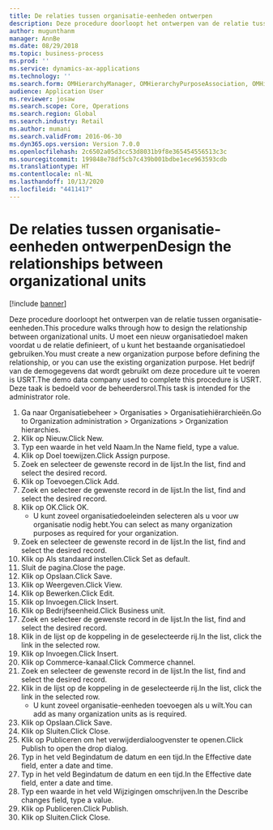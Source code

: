 ```yaml
---
title: De relaties tussen organisatie-eenheden ontwerpen
description: Deze procedure doorloopt het ontwerpen van de relatie tussen organisatie-eenheden.
author: mugunthanm
manager: AnnBe
ms.date: 08/29/2018
ms.topic: business-process
ms.prod: ''
ms.service: dynamics-ax-applications
ms.technology: ''
ms.search.form: OMHierarchyManager, OMHierarchyPurposeAssociation, OMHierarchySelection, HierarchyDesigner, OMNodeSelection,  HierarchyPublishAndCloseForm
audience: Application User
ms.reviewer: josaw
ms.search.scope: Core, Operations
ms.search.region: Global
ms.search.industry: Retail
ms.author: mumani
ms.search.validFrom: 2016-06-30
ms.dyn365.ops.version: Version 7.0.0
ms.openlocfilehash: 2c6502a05d3cc53d8031b9f8e365454556513c3c
ms.sourcegitcommit: 199848e78df5cb7c439b001bdbe1ece963593cdb
ms.translationtype: HT
ms.contentlocale: nl-NL
ms.lasthandoff: 10/13/2020
ms.locfileid: "4411417"
---
```

# <a name="design-the-relationships-between-organizational-units"></a><span data-ttu-id="9bdb4-103">De relaties tussen organisatie-eenheden ontwerpen</span><span class="sxs-lookup"><span data-stu-id="9bdb4-103">Design the relationships between organizational units</span></span>

[!include [banner](../includes/banner.md)]

<span data-ttu-id="9bdb4-104">Deze procedure doorloopt het ontwerpen van de relatie tussen organisatie-eenheden.</span><span class="sxs-lookup"><span data-stu-id="9bdb4-104">This procedure walks through how to design the relationship between organizational units.</span></span> <span data-ttu-id="9bdb4-105">U moet een nieuw organisatiedoel maken voordat u de relatie definieert, of u kunt het bestaande organisatiedoel gebruiken.</span><span class="sxs-lookup"><span data-stu-id="9bdb4-105">You must create a new organization purpose before defining the relationship, or you can use the existing organization purpose.</span></span> <span data-ttu-id="9bdb4-106">Het bedrijf van de demogegevens dat wordt gebruikt om deze procedure uit te voeren is USRT.</span><span class="sxs-lookup"><span data-stu-id="9bdb4-106">The demo data company used to complete this procedure is USRT.</span></span> <span data-ttu-id="9bdb4-107">Deze taak is bedoeld voor de beheerdersrol.</span><span class="sxs-lookup"><span data-stu-id="9bdb4-107">This task is intended for the administrator role.</span></span>

1. <span data-ttu-id="9bdb4-108">Ga naar Organisatiebeheer > Organisaties > Organisatiehiërarchieën.</span><span class="sxs-lookup"><span data-stu-id="9bdb4-108">Go to Organization administration > Organizations > Organization hierarchies.</span></span>
2. <span data-ttu-id="9bdb4-109">Klik op Nieuw.</span><span class="sxs-lookup"><span data-stu-id="9bdb4-109">Click New.</span></span>
3. <span data-ttu-id="9bdb4-110">Typ een waarde in het veld Naam.</span><span class="sxs-lookup"><span data-stu-id="9bdb4-110">In the Name field, type a value.</span></span>
4. <span data-ttu-id="9bdb4-111">Klik op Doel toewijzen.</span><span class="sxs-lookup"><span data-stu-id="9bdb4-111">Click Assign purpose.</span></span>
5. <span data-ttu-id="9bdb4-112">Zoek en selecteer de gewenste record in de lijst.</span><span class="sxs-lookup"><span data-stu-id="9bdb4-112">In the list, find and select the desired record.</span></span>
6. <span data-ttu-id="9bdb4-113">Klik op Toevoegen.</span><span class="sxs-lookup"><span data-stu-id="9bdb4-113">Click Add.</span></span>
7. <span data-ttu-id="9bdb4-114">Zoek en selecteer de gewenste record in de lijst.</span><span class="sxs-lookup"><span data-stu-id="9bdb4-114">In the list, find and select the desired record.</span></span>
8. <span data-ttu-id="9bdb4-115">Klik op OK.</span><span class="sxs-lookup"><span data-stu-id="9bdb4-115">Click OK.</span></span>
    * <span data-ttu-id="9bdb4-116">U kunt zoveel organisatiedoeleinden selecteren als u voor uw organisatie nodig hebt.</span><span class="sxs-lookup"><span data-stu-id="9bdb4-116">You can select as many organization purposes as required for your organization.</span></span>  
9. <span data-ttu-id="9bdb4-117">Zoek en selecteer de gewenste record in de lijst.</span><span class="sxs-lookup"><span data-stu-id="9bdb4-117">In the list, find and select the desired record.</span></span>
10. <span data-ttu-id="9bdb4-118">Klik op Als standaard instellen.</span><span class="sxs-lookup"><span data-stu-id="9bdb4-118">Click Set as default.</span></span>
11. <span data-ttu-id="9bdb4-119">Sluit de pagina.</span><span class="sxs-lookup"><span data-stu-id="9bdb4-119">Close the page.</span></span>
12. <span data-ttu-id="9bdb4-120">Klik op Opslaan.</span><span class="sxs-lookup"><span data-stu-id="9bdb4-120">Click Save.</span></span>
13. <span data-ttu-id="9bdb4-121">Klik op Weergeven.</span><span class="sxs-lookup"><span data-stu-id="9bdb4-121">Click View.</span></span>
14. <span data-ttu-id="9bdb4-122">Klik op Bewerken.</span><span class="sxs-lookup"><span data-stu-id="9bdb4-122">Click Edit.</span></span>
15. <span data-ttu-id="9bdb4-123">Klik op Invoegen.</span><span class="sxs-lookup"><span data-stu-id="9bdb4-123">Click Insert.</span></span>
16. <span data-ttu-id="9bdb4-124">Klik op Bedrijfseenheid.</span><span class="sxs-lookup"><span data-stu-id="9bdb4-124">Click Business unit.</span></span>
17. <span data-ttu-id="9bdb4-125">Zoek en selecteer de gewenste record in de lijst.</span><span class="sxs-lookup"><span data-stu-id="9bdb4-125">In the list, find and select the desired record.</span></span>
18. <span data-ttu-id="9bdb4-126">Klik in de lijst op de koppeling in de geselecteerde rij.</span><span class="sxs-lookup"><span data-stu-id="9bdb4-126">In the list, click the link in the selected row.</span></span>
19. <span data-ttu-id="9bdb4-127">Klik op Invoegen.</span><span class="sxs-lookup"><span data-stu-id="9bdb4-127">Click Insert.</span></span>
20. <span data-ttu-id="9bdb4-128">Klik op Commerce-kanaal.</span><span class="sxs-lookup"><span data-stu-id="9bdb4-128">Click Commerce channel.</span></span>
21. <span data-ttu-id="9bdb4-129">Zoek en selecteer de gewenste record in de lijst.</span><span class="sxs-lookup"><span data-stu-id="9bdb4-129">In the list, find and select the desired record.</span></span>
22. <span data-ttu-id="9bdb4-130">Klik in de lijst op de koppeling in de geselecteerde rij.</span><span class="sxs-lookup"><span data-stu-id="9bdb4-130">In the list, click the link in the selected row.</span></span>
    * <span data-ttu-id="9bdb4-131">U kunt zoveel organisatie-eenheden toevoegen als u wilt.</span><span class="sxs-lookup"><span data-stu-id="9bdb4-131">You can add as many organization units as is required.</span></span>  
23. <span data-ttu-id="9bdb4-132">Klik op Opslaan.</span><span class="sxs-lookup"><span data-stu-id="9bdb4-132">Click Save.</span></span>
24. <span data-ttu-id="9bdb4-133">Klik op Sluiten.</span><span class="sxs-lookup"><span data-stu-id="9bdb4-133">Click Close.</span></span>
25. <span data-ttu-id="9bdb4-134">Klik op Publiceren om het verwijderdialoogvenster te openen.</span><span class="sxs-lookup"><span data-stu-id="9bdb4-134">Click Publish to open the drop dialog.</span></span>
26. <span data-ttu-id="9bdb4-135">Typ in het veld Begindatum de datum en een tijd.</span><span class="sxs-lookup"><span data-stu-id="9bdb4-135">In the Effective date field, enter a date and time.</span></span>
27. <span data-ttu-id="9bdb4-136">Typ in het veld Begindatum de datum en een tijd.</span><span class="sxs-lookup"><span data-stu-id="9bdb4-136">In the Effective date field, enter a date and time.</span></span>
28. <span data-ttu-id="9bdb4-137">Typ een waarde in het veld Wijzigingen omschrijven.</span><span class="sxs-lookup"><span data-stu-id="9bdb4-137">In the Describe changes field, type a value.</span></span>
29. <span data-ttu-id="9bdb4-138">Klik op Publiceren.</span><span class="sxs-lookup"><span data-stu-id="9bdb4-138">Click Publish.</span></span>
30. <span data-ttu-id="9bdb4-139">Klik op Sluiten.</span><span class="sxs-lookup"><span data-stu-id="9bdb4-139">Click Close.</span></span>


